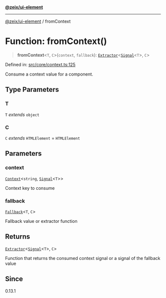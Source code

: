 [**@zeix/ui-element**](../README.md)

***

[@zeix/ui-element](../globals.md) / fromContext

# Function: fromContext()

> **fromContext**\<`T`, `C`\>(`context`, `fallback`): [`Extractor`](../type-aliases/Extractor.md)\<[`Signal`](../type-aliases/Signal.md)\<`T`\>, `C`\>

Defined in: [src/core/context.ts:125](https://github.com/zeixcom/ui-element/blob/0d1d8bcd09361c4e51ed49d4aa52794efffd13c3/src/core/context.ts#L125)

Consume a context value for a component.

## Type Parameters

### T

`T` *extends* `object`

### C

`C` *extends* `HTMLElement` = `HTMLElement`

## Parameters

### context

[`Context`](../type-aliases/Context.md)\<`string`, [`Signal`](../type-aliases/Signal.md)\<`T`\>\>

Context key to consume

### fallback

[`Fallback`](../type-aliases/Fallback.md)\<`T`, `C`\>

Fallback value or extractor function

## Returns

[`Extractor`](../type-aliases/Extractor.md)\<[`Signal`](../type-aliases/Signal.md)\<`T`\>, `C`\>

Function that returns the consumed context signal or a signal of the fallback value

## Since

0.13.1
